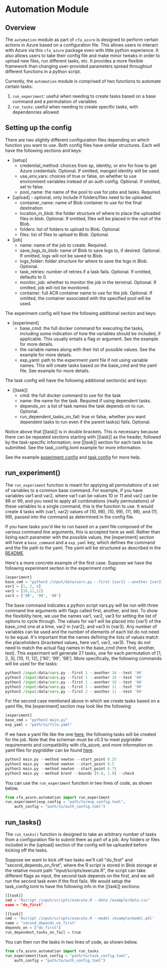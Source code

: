 # Automation Module

## Overview
The `automation` module as part of `cfa_azure` is designed to perform certain actions in Azure based on a configuration file. This allows users to interact with Azure via this `cfa_azure` package even with little python experience. It also allows users to take their config file and make minor tweaks in order to upload new files, run different tasks, etc. It provides a more flexible framework than changing user-provided parameters spread throughout different functions in a python script.

Currently, the `automation` module is comprised of two functions to automate certain tasks:
1. `run_experiment`: useful when needing to create tasks based on a base command and a permutation of variables
2. `run_tasks`: useful when needing to create specific tasks, with dependencies allowed

## Setting up the config
There are two slightly different configuration files depending on which function you want to use. Both config files have similar structures. Each will have the following sections and keys:
- [setup]
    - credential_method: choices from sp, identity, or env for how to get Azure credentials. Optional. If omitted, manged identity will be used.
    - use_env_vars: choices of true or false, on whether to use environment variables instead of an auth config. Optional. If omitted, set to false.
    - pool_name: the name of the pool to use for jobs and tasks. Required.
- [upload] - optional, only include if folders/files need to be uploaded.
    - container_name: name of Blob container to use for the final destination
    - location_in_blob:  the folder structure of where to place the uploaded files in blob. Optional. If omitted, files will be placed in the root of the Blob.
    - folders: list of folders to upload to Blob. Optional.
    - files: list of files to upload to Blob. Optional.
- [job]
    - name: name of the job to create. Required.
    - save_logs_to_blob: name of Blob to save logs to, if desired. Optional. If omitted, logs will not be saved to Blob.
    - logs_folder: folder structure for where to save the logs in Blob. Optional.
    - task_retries: number of retries if a task fails. Optional. If omitted, defaults to 0.
    - monitor_job: whether to monitor the job in the terminal. Optional. If omitted, job will not be monitored.
    - container: full ACR container name to use for the job. Optional. If omitted, the container associated with the specified pool will be used.

The experiment config will have the following additional section and keys:
- [experiment]
    - base_cmd: the full docker command for executing the tasks, including some indication of how the variables should be included, if applicable. This usually entails a flag or argument. See the example for more details.
    - the variable names along with their list of possible values. See the example for more details.
    - exp_yaml: path to the experiment yaml file if not using variable names. This will create tasks based on the base_cmd and the yaml file. See example for more details.

The task config will have the following additional section(s) and keys:
- [[task]]
    - cmd: the full docker command to use for the task
    - name: the name for the task. Required if using dependent tasks.
    - depends_on: a list of task names the task depends on to run. Optional.
    - run_dependent_tasks_on_fail: true or false, whether you want dependent tasks to run even if the parent task(s) fails. Optional.

Notice above that [[task]] is in double brackets. This is necessary because there can be repeated sections starting with [[task]] as the header, followed by the task-specific information; one [[task]] section for each task to be submitted. See the task_config.toml example for more information.

See the example [experiment config](examples/automation/exp_config.toml) and [task config](examples/automation/task_config.toml) for more help.

## run_experiment()

The `run_experiment` function is meant for applying all permutations of a set of variables to a common base command. For example, if you have variables var1 and var2, where var1 can be values 10 or 11 and var2 can be 98 or 99, and you need to apply all combinations (really permutations) of these variables to a single command, this is the function to use. It would create 4 tasks with (var1, var2) values of (10, 98), (10, 99), (11, 98), and (11, 99), passed into the command as determined in the config file.

If you have tasks you'd like to run based on a yaml file composed of the various command line arguments, this is accepted here as well. Rather than listing each parameter with the possible values, the [experiment] section will have a `base_command` and a `exp_yaml` key, which defines the command and the file path to the yaml. The yaml will be structured as described in the [README](/README.md).

Here's a more concrete example of the first case. Suppose we have the following experiment section in the experiment config:
```python
[experiment]
base_cmd = "python3 /input/data/vars.py --first {var1} --another {var2} --test {var3}"
var1 = [1, 2, 4]
var2 = [10,11,12]
var3 = ['90', '99', '98']
```
The base command indicates a python script vars.py will be run with three command line arguments with flags called first, another, and test. To show the flexibility here, we use the names var1, var2, var3 for setting the list of options to cycle through. The values for var1 will be placed into {var1} of the base_cmd one at a time, var2 in {var2}, and var3 in {var3}. Any number of variables can be used and the number of elements of each list do not need to be equal. It's important that the names defining the lists of values match the placeholders (bracketed values, here var1, var2, var3). They do not need to match the actual flag names in the base_cmd (here first, another, test).
This experiment will generate 27 tasks, one for each permutation of [1, 2, 3], [10, 11, 12], ['90', '99', '98']. More specifically, the following commands will be used for the tasks:
```python
python3 /input/data/vars.py --first 1 --another 10 --test '90'
python3 /input/data/vars.py --first 1 --another 10 --test '99'
python3 /input/data/vars.py --first 1 --another 10 --test '98'
python3 /input/data/vars.py --first 2 --another 11 --test '90'
python3 /input/data/vars.py --first 2 --another 11 --test '99'
```

For the second case mentioned above in which we create tasks based on a yaml file, the [experiment] section may look like the following:
```python
[experiment]
base_cmd = "python3 main.py"
exp_yaml = "path/to/file.yaml"
```

If we have a yaml file like the one [here](/examples/automation/params.yaml), the following tasks will be created for the job. Note that the scheman must be v0.3 to meet pygriddler requirements and compatibility with cfa_azure, and more information on yaml files for pygriddler can be found [here](https://github.com/CDCgov/pygriddler/blob/v0.3.0/README.md).
```python
python3 main.py --method newton --start_point 0.25
python3 main.py --method newton --start_point 0.5
python3 main.py --method newton --start_point 0.75
python3 main.py --method brent --bounds [0.0, 1.0] --check
```


You can use the `run_experiment` function in two lines of code, as shown below.
```python
from cfa_azure.automation import run_experiment
run_experiment(exp_config = "path/to/exp_config.toml",
    auth_config = "path/to/auth_config.toml")
```



## run_tasks()
The `run_tasks()` function is designed to take an arbitrary number of tasks from a configuration file to submit them as part of a job. Any folders or files included in the [upload] section of the config will be uploaded before kicking off the tasks.

Suppose we want to kick off two tasks we'll call "do_first" and "second_depends_on_first", where the R script is stored in Blob storage at the relative mount path "input/scripts/execute.R", the script can take different flags as input,  the second task depends on the first, and we will run the second task even if the first fails. We would setup the task_config.toml to have the following info in the [[task]] sections:
```python
[[task]]
cmd = 'Rscript /input/scripts/execute.R --data /example/data.csv"
name = "do_first"

[[task]]
cmd = 'Rscript /input/scripts/execute.R --model /example/model.pkl'
name = "second_depends_on_first"
depends_on = ["do_first"]
run_dependent_tasks_on_fail = true
```

You can then run the tasks in two lines of code, as shown below.
```python
from cfa_azure.automation import run_tasks
run_experiment(task_config = "path/to/task_config.toml",
    auth_config = "path/to/auth_config.toml")
```
